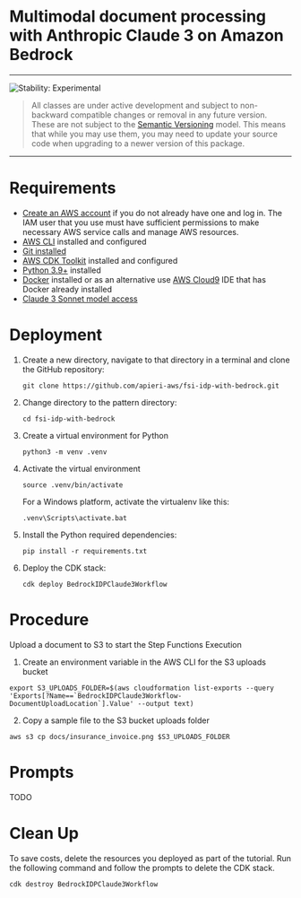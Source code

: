 # Multimodal document processing with Anthropic Claude 3 on Amazon Bedrock
<!--BEGIN STABILITY BANNER-->

---

![Stability: Experimental](https://img.shields.io/badge/stability-Experimental-important.svg?style=for-the-badge)

> All classes are under active development and subject to non-backward compatible changes or removal in any
> future version. These are not subject to the [Semantic Versioning](https://semver.org/) model.
> This means that while you may use them, you may need to update your source code when upgrading to a newer version of this package.

---
<!--END STABILITY BANNER-->


# Requirements
* [Create an AWS account](https://portal.aws.amazon.com/gp/aws/developer/registration/index.html) if you do not already have one and log in. The IAM user that you use must have sufficient permissions to make necessary AWS service calls and manage AWS resources.
* [AWS CLI](https://docs.aws.amazon.com/cli/latest/userguide/install-cliv2.html) installed and configured
* [Git installed](https://git-scm.com/book/en/v2/Getting-Started-Installing-Git)
* [AWS CDK Toolkit](https://docs.aws.amazon.com/cdk/v2/guide/getting_started.html#getting_started_install) installed and configured
* [Python 3.9+](https://www.python.org/downloads/) installed
* [Docker](https://docs.docker.com/get-docker/) installed or as an alternative use [AWS Cloud9](https://aws.amazon.com/cloud9/) IDE that has Docker already installed
* [Claude 3 Sonnet model access](https://docs.aws.amazon.com/bedrock/latest/userguide/model-access.html)

# Deployment
1. Create a new directory, navigate to that directory in a terminal and clone the GitHub repository:
    ```
    git clone https://github.com/apieri-aws/fsi-idp-with-bedrock.git
    ```
2. Change directory to the pattern directory:
    ```
    cd fsi-idp-with-bedrock
    ```
3. Create a virtual environment for Python
    ```
    python3 -m venv .venv
    ```
4. Activate the virtual environment
    ```
    source .venv/bin/activate
    ```
    For a Windows platform, activate the virtualenv like this:
    ```
    .venv\Scripts\activate.bat
    ```
5. Install the Python required dependencies:
    ```
    pip install -r requirements.txt
    ```
6. Deploy the CDK stack:
    ```
    cdk deploy BedrockIDPClaude3Workflow
    ```

# Procedure

Upload a document to S3 to start the Step Functions Execution
1. Create an environment variable in the AWS CLI for the S3 uploads bucket
```
export S3_UPLOADS_FOLDER=$(aws cloudformation list-exports --query 'Exports[?Name==`BedrockIDPClaude3Workflow-DocumentUploadLocation`].Value' --output text)
```

2. Copy a sample file to the S3 bucket uploads folder
```
aws s3 cp docs/insurance_invoice.png $S3_UPLOADS_FOLDER
```

# Prompts
TODO

# Clean Up

To save costs, delete the resources you deployed as part of the tutorial. Run the following command and follow the prompts to delete the CDK stack. 
```
cdk destroy BedrockIDPClaude3Workflow
```





